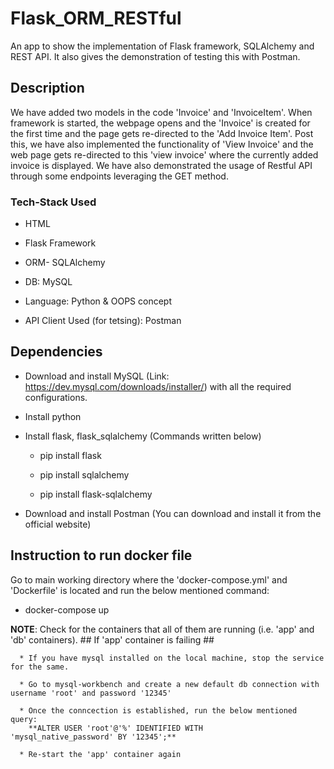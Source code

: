 # Flask_ORM_RESTful
An app to show the implementation of Flask framework, SQLAlchemy and REST API. It also gives the demonstration of testing this with Postman.

## Description ##

We have added two models in the code 'Invoice' and 'InvoiceItem'. When framework is started, the webpage opens and the 'Invoice' is created for the first time and the page gets re-directed to the 'Add Invoice Item'. Post this, we have also implemented the functionality of 'View Invoice' and the web page gets re-directed to this 'view invoice' where the currently added invoice is displayed. We have also demonstrated the usage of Restful API through some endpoints leveraging the GET method.

### Tech-Stack Used ###

* HTML

* Flask Framework

* ORM- SQLAlchemy

* DB: MySQL

* Language: Python & OOPS concept

* API Client Used (for tetsing): Postman

## Dependencies ##

* Download and install MySQL (Link: https://dev.mysql.com/downloads/installer/) with all the required configurations.
  
* Install python
  
* Install flask, flask_sqlalchemy (Commands written below)
  
  * pip install flask
    
  * pip install sqlalchemy
    
  * pip install flask-sqlalchemy

* Download and install Postman (You can download and install it from the official website)

## Instruction to run docker file ##

Go to main working directory where the 'docker-compose.yml' and 'Dockerfile' is located and run the below mentioned command:

* docker-compose up

**NOTE**: Check for the containers that all of them are running (i.e. 'app' and 'db' containers). 
      ## If 'app' container is failing ##
      
      * If you have mysql installed on the local machine, stop the service for the same.
      
      * Go to mysql-workbench and create a new default db connection with username 'root' and password '12345'
      
      * Once the conncection is established, run the below mentioned query:
        **ALTER USER 'root'@'%' IDENTIFIED WITH 'mysql_native_password' BY '12345';**
        
      * Re-start the 'app' container again

